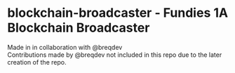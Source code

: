 # blockchain-broadcaster - Fundies 1A Blockchain Broadcaster
Made in in collaboration with @breqdev  
Contributions made by @breqdev not included in this repo due to the later creation of the repo.
